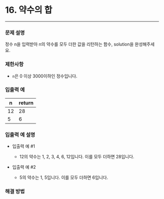 # 16. 약수의 합

-- -- 

### 문제 설명

정수 n을 입력받아 n의 약수를 모두 더한 값을 리턴하는 함수, solution을 완성해주세요.

### 제한사항

* `n`은 0 이상 3000이하인 정수입니다.

### 입출력 예

| n   | return |
|-----|--------|
| 12  | 28     |
| 5   | 6      |


### 입출력 예 설명

* 입출력 예 #1
    * 12의 약수는 1, 2, 3, 4, 6, 12입니다. 이를 모두 더하면 28입니다.

* 입출력 예 #2
    * 5의 약수는 1, 5입니다. 이를 모두 더하면 6입니다.

### 해결 방법
